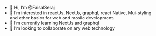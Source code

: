 - 👋 Hi, I’m @FaisalSeraj
- 👀 I’m interested in reactJs, NextJs, graphql, react Native, Mui-styling and other basics for web and mobile development.
- 🌱 I’m currently learning NextJs and graphql
- 💞️ I’m looking to collaborate on any web technology 

<!---
FaisalSeraj-techverx/FaisalSeraj-techverx is a ✨ special ✨ repository because its `README.md` (this file) appears on your GitHub profile.
You can click the Preview link to take a look at your changes.
--->

